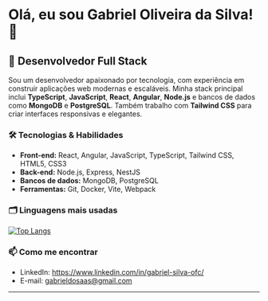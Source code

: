 # Olá, eu sou Gabriel Oliveira da Silva! 👋  

## 🚀 Desenvolvedor Full Stack  

Sou um desenvolvedor apaixonado por tecnologia, com experiência em construir aplicações web modernas e escaláveis. Minha stack principal inclui **TypeScript**, **JavaScript**, **React**, **Angular**, **Node.js** e bancos de dados como **MongoDB** e **PostgreSQL**. Também trabalho com **Tailwind CSS** para criar interfaces responsivas e elegantes.  

### 🛠️ Tecnologias & Habilidades  

- **Front-end:** React, Angular, JavaScript, TypeScript, Tailwind CSS, HTML5, CSS3  
- **Back-end:** Node.js, Express, NestJS  
- **Bancos de dados:** MongoDB, PostgreSQL  
- **Ferramentas:** Git, Docker, Vite, Webpack  

### 🗂️ Linguagens mais usadas  

[![Top Langs](https://github-readme-stats.vercel.app/api/top-langs/?username=GabrielDoSaaS&layout=compact&theme=dracula&hide=html,css)](https://github.com/GabrielDoSaaS)  


### 📫 Como me encontrar  

- LinkedIn: https://www.linkedin.com/in/gabriel-silva-ofc/
- E-mail: gabrieldosaas@gmail.com
---  

